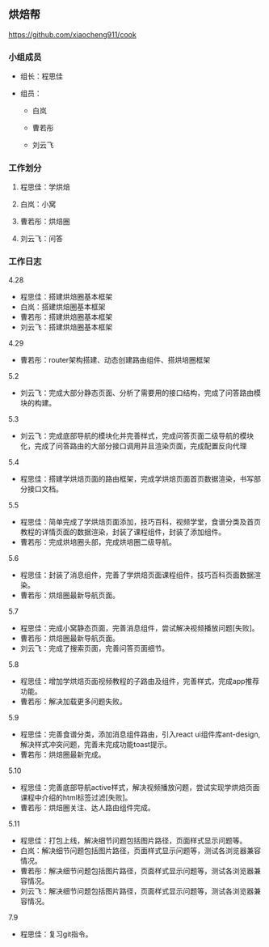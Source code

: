 ## 烘焙帮

https://github.com/xiaocheng911/cook

### 小组成员

- 组长：程思佳

- 组员：

  - 白岚

  - 曹若彤

  - 刘云飞 

    

### 工作划分

1. 程思佳：学烘焙

2. 白岚：小窝

3. 曹若彤：烘焙圈

4. 刘云飞：问答

   

### 工作日志

4.28
- 程思佳：搭建烘焙圈基本框架
- 白岚：搭建烘焙圈基本框架
- 曹若彤：搭建烘焙圈基本框架
- 刘云飞：搭建烘焙圈基本框架

4.29
- 曹若彤：router架构搭建、动态创建路由组件、搭烘培圈框架 

5.2
- 刘云飞：完成大部分静态页面、分析了需要用的接口结构，完成了问答路由模块的构建。

5.3
- 刘云飞：完成底部导航的模块化并完善样式，完成问答页面二级导航的模块化，完成了问答路由的大部分接口调用并且渲染页面，完成配置反向代理

5.4
- 程思佳：搭建学烘焙页面的路由框架，完成学烘焙页面首页数据渲染，书写部分接口文档。

5.5
- 程思佳：简单完成了学烘焙页面添加，技巧百科，视频学堂，食谱分类及首页教程的详情页面的数据渲染，封装了课程组件，封装了添加组件。
- 曹若彤：完成烘培圈头部，完成烘培圈二级导航。

5.6
- 程思佳：封装了消息组件，完善了学烘焙页面课程组件，技巧百科页面数据渲染。
- 曹若彤：烘焙圈最新导航页面。

5.7
- 程思佳：完成小窝静态页面，完善消息组件，尝试解决视频播放问题[失败]。  
- 曹若彤：烘焙圈最新导航页面。
- 刘云飞：完成了搜索页面，完善问答页面细节。

5.8
- 程思佳：增加学烘焙页面视频教程的子路由及组件，完善样式，完成app推荐功能。
- 曹若彤：解决加载更多问题失败。

5.9
- 程思佳：完善食谱分类，添加消息组件路由，引入react ui组件库ant-design,解决样式冲突问题，完善未完成功能toast提示。
- 曹若彤：烘焙圈最新完成。

5.10
- 程思佳：完善底部导航active样式，解决视频播放问题，尝试实现学烘焙页面课程中介绍的html标签过滤[失败]。
- 曹若彤：烘焙圈关注、达人路由组件完成。

5.11 
- 程思佳：打包上线，解决细节问题包括图片路径，页面样式显示问题等。
- 白岚：解决细节问题包括图片路径，页面样式显示问题等，测试各浏览器兼容情况。
- 曹若彤：解决细节问题包括图片路径，页面样式显示问题等，测试各浏览器兼容情况。
- 刘云飞：解决细节问题包括图片路径，页面样式显示问题等，测试各浏览器兼容情况。

7.9 
- 程思佳：复习git指令。
